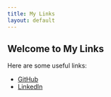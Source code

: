 ```yaml
---
title: My Links
layout: default
---
```


## Welcome to My Links
Here are some useful links:

- [GitHub](https://github.com/yourusername)
- [LinkedIn](https://linkedin.com/in/yourusername)
